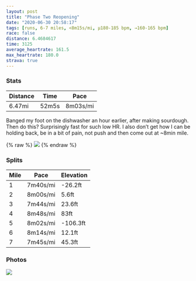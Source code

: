 ```yaml
---
layout: post
title: "Phase Two Reopening"
date: "2020-06-30 20:58:17"
tags: [runs, 6-7 miles, <8m15s/mi, μ180-185 bpm, →160-165 bpm]
race: false
distance: 6.4684617
time: 3125
average_heartrate: 161.5
max_heartrate: 180.0
strava: true
---
```


### Stats

| Distance | Time | Pace |
|----------|------|------|
|6.47mi|52m5s|8m03s/mi|

Banged my foot on the dishwasher an hour earlier, after making sourdough. Then do this? Surprisingly fast for such low HR. I also don’t get how I can be holding back, be in a bit of pain, not push and then come out at ~8min mile.

{% raw %}
<img src='https://maps.googleapis.com/maps/api/staticmap?maptype=roadmap&path=enc:ibwwFvfsbMHWVe@p@_ACCVBJIFF\G\HbAr@^FLLVj@NJCFZLR?^\PDd@hAhBTX^BNFDCRTJLVlAJhA\NGFFC\RJZ\l@Pf@D\E\B\FPHJRNBNLHRBXVb@n@^NVNFP\Z@h@l@f@RNPRJt@Bh@NBRBFbA^XpA\Vl@Pf@d@FHAL^n@hBDVGPFNPD^NXZT\Jn@x@dAh@Zd@fBp@t@z@p@ZV^`Ad@PTb@JTVRBVPT\NJn@r@T`@`@^t@RXEp@h@THZ\vATlAn@h@JRW^S`@^z@^NRb@ApAFZOf@\f@LtBMTLj@Af@Jn@c@`@KNMLEPDVK\SR]TMRCHRP?NJlBQ`@ORSXOh@Dr@QPB\W?LhAYj@_@L@^SPAl@_@d@Kz@i@Z@dA{@?LHA|@WDB`Am@`Bg@^UDBFALSnBaA`@a@zHkPTSASDMS_@?Ut@@G[KIPOd@s@NoDJ_@NURs@x@kAf@PP?r@{@P_@Re@Aa@EOD?ACHKLc@NQZcA@[NKd@w@Zy@Fa@^w@BSTa@Pw@Bo@Pc@VeAXGbA@vAKXR^Hn@BlCb@b@H`A^lDb@nAj@jCZjFhBhAl@|@Hd@LbFxBb@Zv@RvAh@VX?F~@X`@\LB^g@h@KBOJQl@]`Ay@t@c@NS`@Sd@A`@Wb@_@hAkBb@Ub@c@bAg@|@Ur@_@xCmCnAm@d@O\UJWLM|Bo@RSLA|As@r@m@N]^a@x@k@bAe@fAu@lAc@vBcAjAs@XWdAShA]xDyA|A_@lBYLOj@Q~@k@LAv@i@VCdAa@T?fA_@l@k@j@Yx@]j@A`@e@JYb@Wn@LFJC?CNGCCQMOb@Y`@yA`@aCEYBMG{@Te@Lw@@aAOi@BcACG?q@I]FeA@iCFa@AkBJiBJKXC^HZElBNJe@Be@X}@Ju@BgBJy@QsBAsAJeBNaALg@ToB?e@F{@Ie@CyB@y@PiBKUDcAMuB?o@BsBDWE[N_A?s@Dk@CSIEIs@Fe@BoAHa@@u@PwCD_BGaA@e@@]FQhCe@hAEhAWp@Ff@MdAIx@Sh@WfCMj@]n@ElAWbC?`@GrB@nCc@nBQx@YrAO@Ga@Eg@Tk@BIJ&key=AIzaSyC1MId7bFpkLXNAaYhBSTb8jLyiSqzbDtM&size=800x800&markers=color:yellow|label:S|40.75573,-73.99548&markers=color:green|label:F|40.690410000000064,-73.96624000000004'>
{% endraw %}

### Splits

| Mile | Pace | Elevation |
|------|------|-----------|
|1|7m40s/mi|-26.2ft|
|2|8m00s/mi|5.6ft|
|3|7m44s/mi|23.6ft|
|4|8m48s/mi|83ft|
|5|8m02s/mi|-106.3ft|
|6|8m14s/mi|12.1ft|
|7|7m45s/mi|45.3ft|

### Photos
<img src='https://dgtzuqphqg23d.cloudfront.net/ZdBjWJyMnMYAa700i0kaqtgSTe78d5lcVc6I8ccRg3I-576x768.jpg'>
